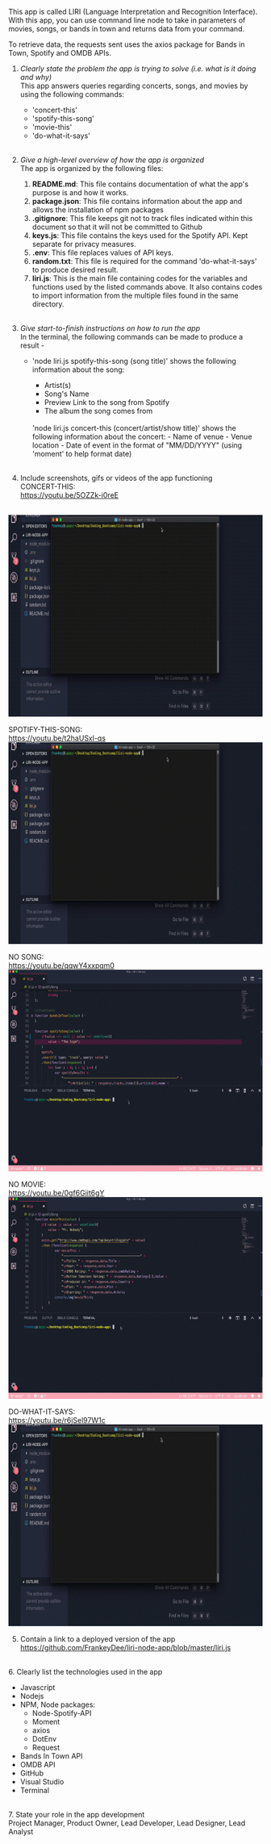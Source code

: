 This app is called LIRI (Language Interpretation and Recognition Interface). With this app, you can use command line node to take in parameters of movies, songs, or bands in town and returns data from your command.

To retrieve data, the requests sent uses the axios package for Bands in Town, Spotify and OMDB APIs.

1. <i>Clearly state the problem the app is trying to solve (i.e. what is it doing and why)</i><br>
    This app answers queries regarding concerts, songs, and movies by using the following commands:<br>
        <ul>
        <li>'concert-this'</li>
        <li>'spotify-this-song'</li>
        <li>'movie-this'</li>
        <li>'do-what-it-says'</li>
        </ul>
        <br>

2. <i>Give a high-level overview of how the app is organized</i><br>
    The app is organized by the following files:
        <ol>
        <li><b>README.md</b>: This file contains documentation of what the app's purpose is and how it works.</li>
        <li><b>package.json</b>: This file contains information about the app and allows the installation of npm packages</li>
        <li><b>.gitignore</b>: This file keeps git not to track files indicated within this document so that it will not be committed to Github</li>
        <li><b>keys.js</b>: This file contains the keys used for the Spotify API. Kept separate for privacy measures.</li>
        <li><b>.env</b>: This file replaces values of API keys. </li>
        <li><b>random.txt</b>: This file is required for the command 'do-what-it-says' to produce desired result.</li>
        <li><b>liri.js</b>: This is the main file containing codes for the variables and functions used by the listed commands above. It also contains codes to import information from the multiple files found in the same directory.</li></ol><br>
        
3. <i>Give start-to-finish instructions on how to run the app</i><br>
    In the terminal, the following commands can be made to produce a result -<br> 
        <ul>
        <li>'node liri.js spotify-this-song (song title)' shows the following information about the song:</li>
            <ul>
            <li>Artist(s)</li>
            <li>Song's Name</li>
            <li>Preview Link to the song from Spotify</li>
            <li>The album the song comes from</li>
        </ul><br>
        'node liri.js concert-this (concert/artist/show title)' shows the following information about the concert:
            - Name of venue
            - Venue location
            - Date of event in the format of "MM/DD/YYYY" (using 'moment' to help format date)</ul><br>
4. Include screenshots, gifs or videos of the app functioning<br> 
CONCERT-THIS:<br>
https://youtu.be/5OZZk-i0reE
<br>
<img src="/videos/concert-this.gif" width="600" height="400"></img>
<br>

SPOTIFY-THIS-SONG:<br>
https://youtu.be/t2haUSxl-qs
<br>
<img src="/videos/spotify-this-song.gif" width="600" height="400"></img>
<br>

NO SONG:<br>
https://youtu.be/qqwY4xxpqm0
<br>
<img src="/videos/no-song.gif" width="600" height="400"></img>
<br>

NO MOVIE:<br>
https://youtu.be/0gf6Giit6gY
<br>
<img src="/videos/no-movie.gif" width="600" height="400"></img>
<br>

DO-WHAT-IT-SAYS:<br>
https://youtu.be/r6jSel97W1c
<br>
<img src="/videos/do-it.gif" width="600" height="400"></img>
<br>

5. Contain a link to a deployed version of the app<br>
<a href="https://github.com/FrankeyDee/liri-node-app/blob/master/liri.js" target="_blank">https://github.com/FrankeyDee/liri-node-app/blob/master/liri.js</a>
<br>
6. Clearly list the technologies used in the app<br>
<ul>
    <li>Javascript</li>
    <li>Nodejs</li>
    <li>NPM, Node packages:<ul>
        <li>Node-Spotify-API</li>
        <li>Moment</li>
        <li>axios</li>
        <li>DotEnv</li>
        <li>Request</li>
        </ul>
        </li>
    <li>Bands In Town API</li>
    <li>OMDB API</li>
    <li>GitHub</li>
    <li>Visual Studio</li>
    <li>Terminal</li>
</ul><br>    
7. State your role in the app development<br>
Project Manager, Product Owner, Lead Developer, Lead Designer, Lead Analyst
